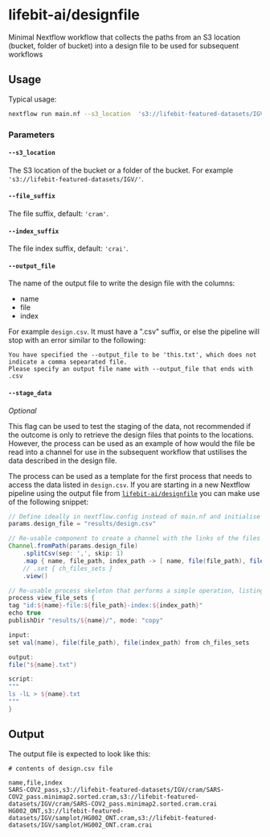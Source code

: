 # lifebit-ai/designfile

Minimal Nextflow workflow that collects the paths from an S3 location (bucket, folder of bucket) into a design file to be used for subsequent workflows


## Usage

Typical usage:

```bash
nextflow run main.nf --s3_location  's3://lifebit-featured-datasets/IGV/' --file_suffix 'cram' --index_suffix 'crai'
```

### Parameters

#### `--s3_location`

The S3 location of the bucket or a folder of the bucket. For example `'s3://lifebit-featured-datasets/IGV/'`.

#### `--file_suffix`

The file suffix, default: `'cram'`.

#### `--index_suffix`

The file index suffix, default: `'crai'`.

#### `--output_file`

The name of the output file to write the design file with the columns:
- name
- file
- index

For example `design.csv`. It must have a ".csv" suffix, or else the pipeline will stop with an error similar to the following:

```console
You have specified the --output_file to be 'this.txt', which does not indicate a comma sepearated file.
Please specify an output file name with --output_file that ends with .csv
```
#### `--stage_data`

_Optional_

This flag can be used to test the staging of the data, not recommended if the outcome is only to retrieve the design files that points to the locations.
However, the process can be used as an example of how would the file be read into a channel for use in the subsequent workflow that ustilises the data described in the design file.

The process can be used as a template for the first process that needs to access the data listed in `design.csv`.
If you are starting in a new Nextflow pipeline using the output file from [`lifebit-ai/designfile`](https://github.com/lifebit-ai/designfile) you can make use of the following snippet:

```groovy
// Define ideally in nextflow.config instead of main.nf and initialise to false
params.design_file = "results/design.csv"

// Re-usable component to create a channel with the links of the files by reading the design file that has a header (skip:1 ommits this 1st row)
Channel.fromPath(params.design_file)
    .splitCsv(sep: ',', skip: 1)
    .map { name, file_path, index_path -> [ name, file(file_path), file(index_path) ] }
    // .set { ch_files_sets }
    .view()

// Re-usable process skeleton that performs a simple operation, listing files
process view_file_sets {
tag "id:${name}-file:${file_path}-index:${index_path}"
echo true
publishDir "results/${name}/", mode: "copy"

input:
set val(name), file(file_path), file(index_path) from ch_files_sets

output:
file("${name}.txt")

script:
"""
ls -lL > ${name}.txt
"""
}

```

## Output

The output file is expected to look like this:

```csv
# contents of design.csv file

name,file,index
SARS-COV2_pass,s3://lifebit-featured-datasets/IGV/cram/SARS-COV2_pass.minimap2.sorted.cram,s3://lifebit-featured-datasets/IGV/cram/SARS-COV2_pass.minimap2.sorted.cram.crai
HG002_ONT,s3://lifebit-featured-datasets/IGV/samplot/HG002_ONT.cram,s3://lifebit-featured-datasets/IGV/samplot/HG002_ONT.cram.crai
```
